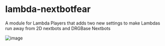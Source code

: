 # lambda-nextbotfear
A module for Lambda Players that adds two new settings to make Lambdas run away from 2D nextbots and DRGBase Nextbots

![image](https://user-images.githubusercontent.com/109770359/216836978-2336e797-cf5c-46f1-88ea-7296a2956688.png)
